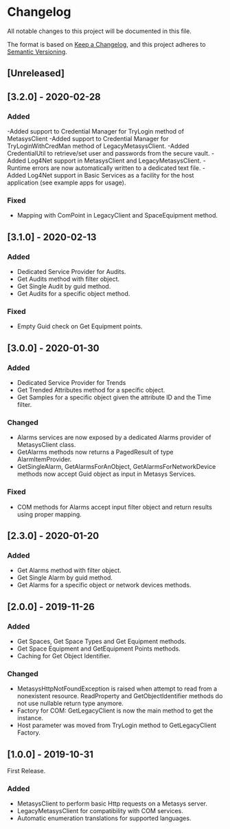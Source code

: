 # Changelog

All notable changes to this project will be documented in this file.

The format is based on [Keep a Changelog](https://keepachangelog.com/en/1.0.0/),
and this project adheres to [Semantic Versioning](https://semver.org/spec/v2.0.0.html).

## [Unreleased]

## [3.2.0] - 2020-02-28

### Added

-Added support to Credential Manager for TryLogin method of MetasysClient 
-Added support to Credential Manager for TryLoginWithCredMan method of LegacyMetasysClient.
-Added CredentialUtil to retrieve/set user and passwords from the secure vault.
-Added Log4Net support in MetasysClient and LegacyMetasysClient.
-Runtime errors are now automatically written to a dedicated text file.
-Added Log4Net support in Basic Services as a facility for the host application (see example apps for usage).

### Fixed

- Mapping with ComPoint in LegacyClient and SpaceEquipment method.

## [3.1.0] - 2020-02-13

### Added

- Dedicated Service Provider for Audits.
- Get Audits method with filter object.
- Get Single Audit by guid method.
- Get Audits for a specific object method.

### Fixed

- Empty Guid check on Get Equipment points.

## [3.0.0] - 2020-01-30

### Added

- Dedicated Service Provider for Trends
- Get Trended Attributes method for a specific object.
- Get Samples for a specific object given the attribute ID and the Time filter.

### Changed

- Alarms services are now exposed by a dedicated Alarms provider of MetasysClient class.
- GetAlarms methods now returns a PagedResult of type AlarmItemProvider.
- GetSingleAlarm, GetAlarmsForAnObject, GetAlarmsForNetworkDevice methods now accept Guid object as input in Metasys Services.

### Fixed

- COM methods for Alarms accept input filter object and return results using proper mapping.

## [2.3.0] - 2020-01-20

### Added

- Get Alarms method with filter object.
- Get Single Alarm by guid method.
- Get Alarms for a specific object or network devices methods.

## [2.0.0] - 2019-11-26

### Added

- Get Spaces, Get Space Types and Get Equipment methods.
- Get Space Equipment and GetEquipment Points methods.
- Caching for Get Object Identifier.

### Changed

- MetasysHttpNotFoundException is raised when attempt to read from a nonexistent resource. ReadProperty and GetObjectIdentifier methods do not use nullable return type anymore.
- Factory for COM: GetLegacyClient is now the main method to get the instance.
- Host parameter was moved from TryLogin method to GetLegacyClient Factory.

## [1.0.0] - 2019-10-31

First Release.

### Added

- MetasysClient to perform basic Http requests on a Metasys server.
- LegacyMetasysClient for compatibility with COM services.
- Automatic enumeration translations for supported languages.
